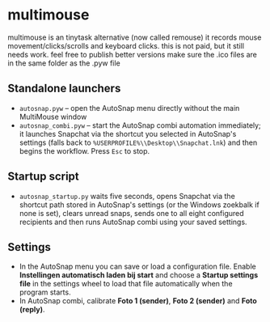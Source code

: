# multimouse
multimouse is an tinytask alternative (now called remouse) it records mouse movement/clicks/scrolls and keyboard clicks. this is not paid, but it still needs work. feel free to publish better versions
make sure the .ico files are in the same folder as the .pyw file

## Standalone launchers
- `autosnap.pyw` – open the AutoSnap menu directly without the main MultiMouse window
- `autosnap_combi.pyw` – start the AutoSnap combi automation immediately; it launches Snapchat via the shortcut you selected in AutoSnap's settings (falls back to `%USERPROFILE%\\Desktop\\Snapchat.lnk`) and then begins the workflow. Press `Esc` to stop.

## Startup script
- `autosnap_startup.py` waits five seconds, opens Snapchat via the shortcut path stored in AutoSnap's settings (or the Windows zoekbalk if none is set), clears unread snaps, sends one to all eight configured recipients and then runs AutoSnap combi using your saved settings.

## Settings
- In the AutoSnap menu you can save or load a configuration file. Enable **Instellingen automatisch laden bij start** and choose a **Startup settings file** in the settings wheel to load that file automatically when the program starts.
- In AutoSnap combi, calibrate **Foto 1 (sender)**, **Foto 2 (sender)** and **Foto (reply)**.
